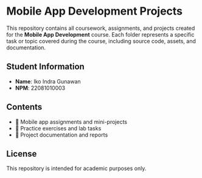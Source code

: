 # Mobile App Development Projects

This repository contains all coursework, assignments, and projects created for the **Mobile App Development** course. Each folder represents a specific task or topic covered during the course, including source code, assets, and documentation.

## Student Information

- **Name**: Iko Indra Gunawan
- **NPM**: 22081010003

## Contents

- 📱 Mobile app assignments and mini-projects
- 🧩 Practice exercises and lab tasks
- 📄 Project documentation and reports

## License

This repository is intended for academic purposes only.
